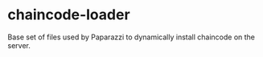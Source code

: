 # chaincode-loader

Base set of files used by Paparazzi to dynamically install chaincode on the server.
